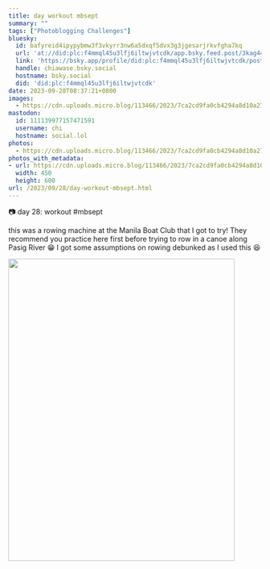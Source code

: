 ```yaml
---
title: day workout mbsept
summary: ""
tags: ["Photoblogging Challenges"]
bluesky:
  id: bafyreid4ipypybmw3f3vkyrr3nw6a5dxqf5dvx3g3jgesarjrkvfgha7kq
  url: 'at://did:plc:f4mmql45u3lfj6iltwjvtcdk/app.bsky.feed.post/3kag44ayjt622'
  link: 'https://bsky.app/profile/did:plc:f4mmql45u3lfj6iltwjvtcdk/post/3kag44ayjt622'
  handle: chiawase.bsky.social
  hostname: bsky.social
  did: 'did:plc:f4mmql45u3lfj6iltwjvtcdk'
date: 2023-09-28T08:37:21+0800
images:
  - https://cdn.uploads.micro.blog/113466/2023/7ca2cd9fa0cb4294a8d10a277d6d6c0e.jpg
mastodon:
  id: 111139977157471591
  username: chi
  hostname: social.lol
photos:
  - https://cdn.uploads.micro.blog/113466/2023/7ca2cd9fa0cb4294a8d10a277d6d6c0e.jpg
photos_with_metadata:
- url: https://cdn.uploads.micro.blog/113466/2023/7ca2cd9fa0cb4294a8d10a277d6d6c0e.jpg
  width: 450
  height: 600
url: /2023/09/28/day-workout-mbsept.html
---
```


📷 day 28: workout #mbsept

this was a rowing machine at the Manila Boat Club that I got to try! They recommend you practice here first before trying to row in a canoe along Pasig River 😁 I got some assumptions on rowing debunked as I used this 😆

<img src="uploads/2023/7ca2cd9fa0cb4294a8d10a277d6d6c0e.jpg" width="450" height="600" alt="">
